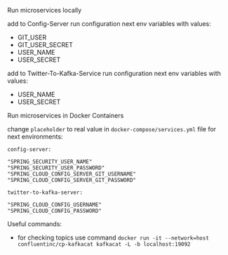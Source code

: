 Run microservices locally

add to Config-Server run configuration next env variables with values:
- GIT_USER
- GIT_USER_SECRET
- USER_NAME 
- USER_SECRET

add to Twitter-To-Kafka-Service run configuration next env variables with values:
- USER_NAME
- USER_SECRET

Run microservices in Docker Containers

change `placeholder` to real value in `docker-compose/services.yml` file for next environments:

    config-server:

    "SPRING_SECURITY_USER_NAME"
    "SPRING_SECURITY_USER_PASSWORD"
    "SPRING_CLOUD_CONFIG_SERVER_GIT_USERNAME"
    "SPRING_CLOUD_CONFIG_SERVER_GIT_PASSWORD"

    twitter-to-kafka-server:
    
    "SPRING_CLOUD_CONFIG_USERNAME"
    "SPRING_CLOUD_CONFIG_PASSWORD"


Useful commands:
- for checking topics use command `docker run -it --network=host confluentinc/cp-kafkacat kafkacat -L -b localhost:19092`